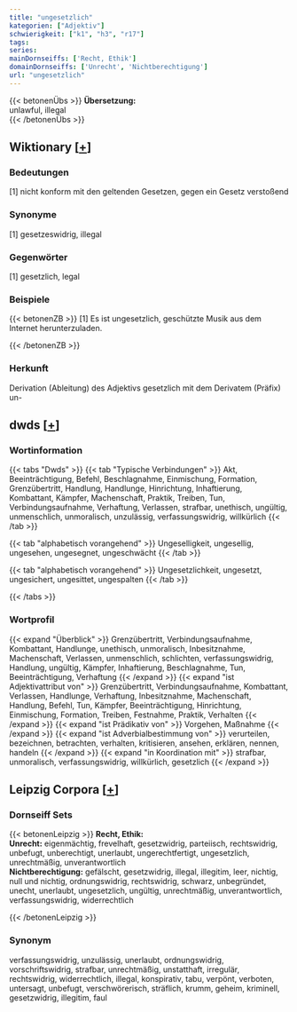 ```yaml
---
title: "ungesetzlich"
kategorien: ["Adjektiv"]
schwierigkeit: ["k1", "h3", "r17"]
tags:
series:
mainDornseiffs: ['Recht, Ethik']
domainDornseiffs: ['Unrecht', 'Nichtberechtigung']
url: "ungesetzlich"
---
```


{{< betonenÜbs >}}
**Übersetzung:**  
unlawful, illegal  
{{< /betonenÜbs >}}

## Wiktionary [[+](https://de.wiktionary.org/wiki/ungesetzlich)]

### Bedeutungen
[1] nicht konform mit den geltenden Gesetzen, gegen ein Gesetz verstoßend  

### Synonyme
[1] gesetzeswidrig, illegal  

### Gegenwörter
[1] gesetzlich, legal  

### Beispiele
{{< betonenZB >}}
[1] Es ist ungesetzlich, geschützte Musik aus dem Internet herunterzuladen.  

{{< /betonenZB >}}
### Herkunft
Derivation (Ableitung) des Adjektivs gesetzlich mit dem Derivatem (Präfix) un-  



## dwds [[+](https://www.dwds.de/wb/ungesetzlich)]

### Wortinformation
{{< tabs "Dwds" >}}
{{< tab "Typische Verbindungen" >}}
Akt, Beeinträchtigung, Befehl, Beschlagnahme, Einmischung, Formation, Grenzübertritt, Handlung, Handlunge, Hinrichtung, Inhaftierung, Kombattant, Kämpfer, Machenschaft, Praktik, Treiben, Tun, Verbindungsaufnahme, Verhaftung, Verlassen, strafbar, unethisch, ungültig, unmenschlich, unmoralisch, unzulässig, verfassungswidrig, willkürlich
{{< /tab >}}

{{< tab "alphabetisch vorangehend" >}}
Ungeselligkeit, ungesellig, ungesehen, ungesegnet, ungeschwächt
{{< /tab >}}

{{< tab "alphabetisch vorangehend" >}}
Ungesetzlichkeit, ungesetzt, ungesichert, ungesittet, ungespalten
{{< /tab >}}

{{< /tabs >}}

### Wortprofil
{{< expand "Überblick" >}} Grenzübertritt, Verbindungsaufnahme, Kombattant, Handlunge, unethisch, unmoralisch, Inbesitznahme, Machenschaft, Verlassen, unmenschlich, schlichten, verfassungswidrig, Handlung, ungültig, Kämpfer, Inhaftierung, Beschlagnahme, Tun, Beeinträchtigung, Verhaftung {{< /expand >}}
{{< expand "ist Adjektivattribut von" >}} Grenzübertritt, Verbindungsaufnahme, Kombattant, Verlassen, Handlunge, Verhaftung, Inbesitznahme, Machenschaft, Handlung, Befehl, Tun, Kämpfer, Beeinträchtigung, Hinrichtung, Einmischung, Formation, Treiben, Festnahme, Praktik, Verhalten {{< /expand >}}
{{< expand "ist Prädikativ von" >}} Vorgehen, Maßnahme {{< /expand >}}
{{< expand "ist Adverbialbestimmung von" >}} verurteilen, bezeichnen, betrachten, verhalten, kritisieren, ansehen, erklären, nennen, handeln {{< /expand >}}
{{< expand "in Koordination mit" >}} strafbar, unmoralisch, verfassungswidrig, willkürlich, gesetzlich {{< /expand >}}

## Leipzig Corpora [[+](https://corpora.uni-leipzig.de/en/res?word=ungesetzlich&corpusId=deu_newscrawl-public_2018)]

### Dornseiff Sets
{{< betonenLeipzig >}}
**Recht, Ethik:**  
**Unrecht:** eigenmächtig, frevelhaft, gesetzwidrig, parteiisch, rechtswidrig, unbefugt, unberechtigt, unerlaubt, ungerechtfertigt, ungesetzlich, unrechtmäßig, unverantwortlich  
**Nichtberechtigung:** gefälscht, gesetzwidrig, illegal, illegitim, leer, nichtig, null und nichtig, ordnungswidrig, rechtswidrig, schwarz, unbegründet, unecht, unerlaubt, ungesetzlich, ungültig, unrechtmäßig, unverantwortlich, verfassungswidrig, widerrechtlich  

{{< /betonenLeipzig >}}

### Synonym
verfassungswidrig, unzulässig, unerlaubt, ordnungswidrig, vorschriftswidrig, strafbar, unrechtmäßig, unstatthaft, irregulär, rechtswidrig, widerrechtlich, illegal, konspirativ, tabu, verpönt, verboten, untersagt, unbefugt, verschwörerisch, sträflich, krumm, geheim, kriminell, gesetzwidrig, illegitim, faul

